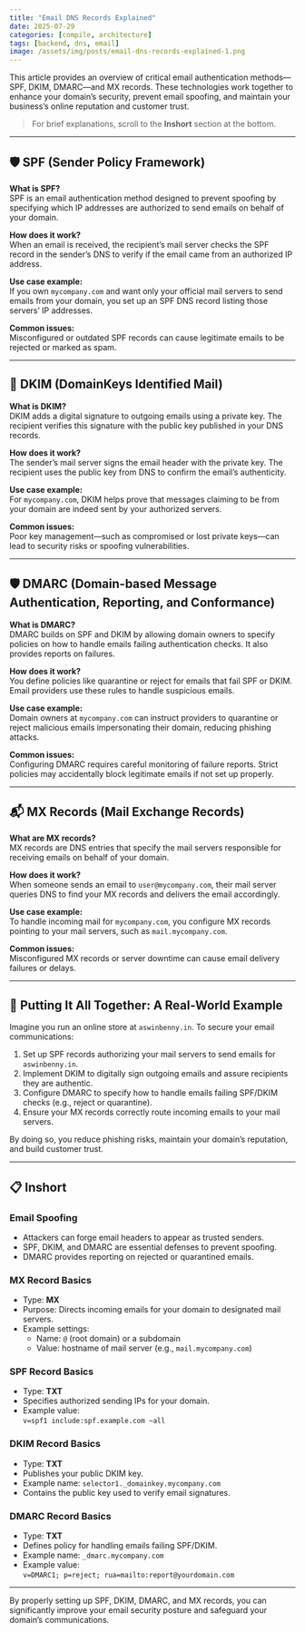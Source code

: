```yaml
---
title: "Email DNS Records Explained"
date: 2025-07-29
categories: [compile, architecture]
tags: [backend, dns, email]
image: /assets/img/posts/email-dns-records-explained-1.png
---
```




This article provides an overview of critical email authentication methods—SPF, DKIM, DMARC—and MX records. These technologies work together to enhance your domain’s security, prevent email spoofing, and maintain your business’s online reputation and customer trust.

> For brief explanations, scroll to the **Inshort** section at the bottom.

---

## 🛡️ SPF (Sender Policy Framework)

**What is SPF?**  
SPF is an email authentication method designed to prevent spoofing by specifying which IP addresses are authorized to send emails on behalf of your domain.

**How does it work?**  
When an email is received, the recipient’s mail server checks the SPF record in the sender’s DNS to verify if the email came from an authorized IP address.

**Use case example:**  
If you own `mycompany.com` and want only your official mail servers to send emails from your domain, you set up an SPF DNS record listing those servers’ IP addresses.

**Common issues:**  
Misconfigured or outdated SPF records can cause legitimate emails to be rejected or marked as spam.

---

## 🔑 DKIM (DomainKeys Identified Mail)

**What is DKIM?**  
DKIM adds a digital signature to outgoing emails using a private key. The recipient verifies this signature with the public key published in your DNS records.

**How does it work?**  
The sender’s mail server signs the email header with the private key. The recipient uses the public key from DNS to confirm the email’s authenticity.

**Use case example:**  
For `mycompany.com`, DKIM helps prove that messages claiming to be from your domain are indeed sent by your authorized servers.

**Common issues:**  
Poor key management—such as compromised or lost private keys—can lead to security risks or spoofing vulnerabilities.

---

## 🛡️ DMARC (Domain-based Message Authentication, Reporting, and Conformance)

**What is DMARC?**  
DMARC builds on SPF and DKIM by allowing domain owners to specify policies on how to handle emails failing authentication checks. It also provides reports on failures.

**How does it work?**  
You define policies like quarantine or reject for emails that fail SPF or DKIM. Email providers use these rules to handle suspicious emails.

**Use case example:**  
Domain owners at `mycompany.com` can instruct providers to quarantine or reject malicious emails impersonating their domain, reducing phishing attacks.

**Common issues:**  
Configuring DMARC requires careful monitoring of failure reports. Strict policies may accidentally block legitimate emails if not set up properly.

---

## 📬 MX Records (Mail Exchange Records)

**What are MX records?**  
MX records are DNS entries that specify the mail servers responsible for receiving emails on behalf of your domain.

**How does it work?**  
When someone sends an email to `user@mycompany.com`, their mail server queries DNS to find your MX records and delivers the email accordingly.

**Use case example:**  
To handle incoming mail for `mycompany.com`, you configure MX records pointing to your mail servers, such as `mail.mycompany.com`.

**Common issues:**  
Misconfigured MX records or server downtime can cause email delivery failures or delays.

---

## 🔗 Putting It All Together: A Real-World Example

Imagine you run an online store at `aswinbenny.in`. To secure your email communications:

1. Set up SPF records authorizing your mail servers to send emails for `aswinbenny.in`.
2. Implement DKIM to digitally sign outgoing emails and assure recipients they are authentic.
3. Configure DMARC to specify how to handle emails failing SPF/DKIM checks (e.g., reject or quarantine).
4. Ensure your MX records correctly route incoming emails to your mail servers.

By doing so, you reduce phishing risks, maintain your domain’s reputation, and build customer trust.

---

## 📋 Inshort

### Email Spoofing

- Attackers can forge email headers to appear as trusted senders.
- SPF, DKIM, and DMARC are essential defenses to prevent spoofing.
- DMARC provides reporting on rejected or quarantined emails.

### MX Record Basics

- Type: **MX**
- Purpose: Directs incoming emails for your domain to designated mail servers.
- Example settings:
  - Name: `@` (root domain) or a subdomain
  - Value: hostname of mail server (e.g., `mail.mycompany.com`)

### SPF Record Basics

- Type: **TXT**
- Specifies authorized sending IPs for your domain.
- Example value:  
  `v=spf1 include:spf.example.com ~all`

### DKIM Record Basics

- Type: **TXT**
- Publishes your public DKIM key.
- Example name: `selector1._domainkey.mycompany.com`
- Contains the public key used to verify email signatures.

### DMARC Record Basics

- Type: **TXT**
- Defines policy for handling emails failing SPF/DKIM.
- Example name: `_dmarc.mycompany.com`
- Example value:  
  `v=DMARC1; p=reject; rua=mailto:report@yourdomain.com`

---

By properly setting up SPF, DKIM, DMARC, and MX records, you can significantly improve your email security posture and safeguard your domain’s communications.
